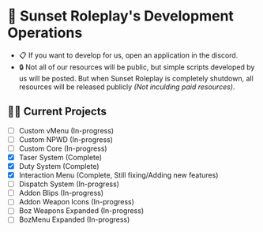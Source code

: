 # 🌆 Sunset Roleplay's Development Operations
- 📋&nbsp;If you want to develop for us, open an application in the discord.
- 🔒&nbsp;Not all of our resources will be public, but simple scripts developed by us will be posted. But when Sunset Roleplay is completely shutdown, all resources will be released publicly *(Not inculding paid resources)*.
## 👷‍♂️ Current Projects
- [ ] Custom vMenu (In-progress)
- [ ] Custom NPWD (In-progress)
- [ ] Custom Core (In-progress)
- [x] Taser System (Complete)
- [x] Duty System (Complete)
- [x] Interaction Menu (Complete, Still fixing/Adding new features)
- [ ] Dispatch System (In-progress)
- [ ] Addon Blips (In-progress)
- [ ] Addon Weapon Icons (In-progress)
- [ ] Boz Weapons Expanded (In-progress)
- [ ] BozMenu Expanded (In-progress)
